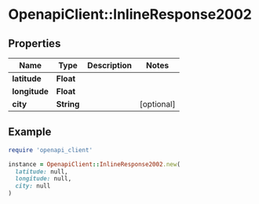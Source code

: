 # OpenapiClient::InlineResponse2002

## Properties

| Name | Type | Description | Notes |
| ---- | ---- | ----------- | ----- |
| **latitude** | **Float** |  |  |
| **longitude** | **Float** |  |  |
| **city** | **String** |  | [optional] |

## Example

```ruby
require 'openapi_client'

instance = OpenapiClient::InlineResponse2002.new(
  latitude: null,
  longitude: null,
  city: null
)
```

